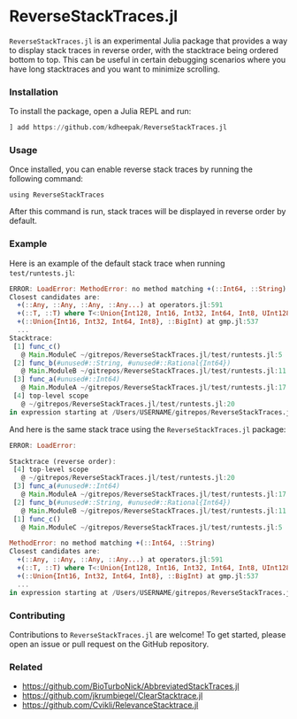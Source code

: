 # ReverseStackTraces.jl

`ReverseStackTraces.jl` is an experimental Julia package that provides a way to display stack traces in reverse order, with the stacktrace being ordered bottom to top.
This can be useful in certain debugging scenarios where you have long stacktraces and you want to minimize scrolling.

### Installation

To install the package, open a Julia REPL and run:

```julia
] add https://github.com/kdheepak/ReverseStackTraces.jl
```

### Usage

Once installed, you can enable reverse stack traces by running the following command:

```
using ReverseStackTraces
```

After this command is run, stack traces will be displayed in reverse order by default.

### Example

Here is an example of the default stack trace when running `test/runtests.jl`:

```julia
ERROR: LoadError: MethodError: no method matching +(::Int64, ::String)
Closest candidates are:
  +(::Any, ::Any, ::Any, ::Any...) at operators.jl:591
  +(::T, ::T) where T<:Union{Int128, Int16, Int32, Int64, Int8, UInt128, UInt16, UInt32, UInt64, UInt8} at int.jl:87
  +(::Union{Int16, Int32, Int64, Int8}, ::BigInt) at gmp.jl:537
  ...
Stacktrace:
 [1] func_c()
   @ Main.ModuleC ~/gitrepos/ReverseStackTraces.jl/test/runtests.jl:5
 [2] func_b(#unused#::String, #unused#::Rational{Int64})
   @ Main.ModuleB ~/gitrepos/ReverseStackTraces.jl/test/runtests.jl:11
 [3] func_a(#unused#::Int64)
   @ Main.ModuleA ~/gitrepos/ReverseStackTraces.jl/test/runtests.jl:17
 [4] top-level scope
   @ ~/gitrepos/ReverseStackTraces.jl/test/runtests.jl:20
in expression starting at /Users/USERNAME/gitrepos/ReverseStackTraces.jl/test/runtests.jl:20
```

And here is the same stack trace using the `ReverseStackTraces.jl` package:

```julia
ERROR: LoadError:

Stacktrace (reverse order):
 [4] top-level scope
   @ ~/gitrepos/ReverseStackTraces.jl/test/runtests.jl:20
 [3] func_a(#unused#::Int64)
   @ Main.ModuleA ~/gitrepos/ReverseStackTraces.jl/test/runtests.jl:17
 [2] func_b(#unused#::String, #unused#::Rational{Int64})
   @ Main.ModuleB ~/gitrepos/ReverseStackTraces.jl/test/runtests.jl:11
 [1] func_c()
   @ Main.ModuleC ~/gitrepos/ReverseStackTraces.jl/test/runtests.jl:5

MethodError: no method matching +(::Int64, ::String)
Closest candidates are:
  +(::Any, ::Any, ::Any, ::Any...) at operators.jl:591
  +(::T, ::T) where T<:Union{Int128, Int16, Int32, Int64, Int8, UInt128, UInt16, UInt32, UInt64, UInt8} at int.jl:87
  +(::Union{Int16, Int32, Int64, Int8}, ::BigInt) at gmp.jl:537
  ...
in expression starting at /Users/USERNAME/gitrepos/ReverseStackTraces.jl/test/runtests.jl:20
```

### Contributing

Contributions to `ReverseStackTraces.jl` are welcome! To get started, please open an issue or pull request on the GitHub repository.

### Related

- https://github.com/BioTurboNick/AbbreviatedStackTraces.jl
- https://github.com/jkrumbiegel/ClearStacktrace.jl
- https://github.com/Cvikli/RelevanceStacktrace.jl

